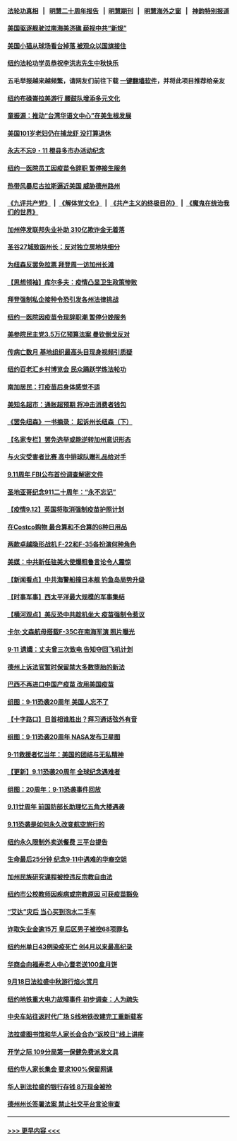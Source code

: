 #### [法轮功真相](https://github.com/gfw-breaker/truth/blob/master/README.md?t=0) &nbsp;&nbsp;|&nbsp;&nbsp; [明慧二十周年报告](https://github.com/gfw-breaker/mh-reports/blob/master/README.md?t=0) &nbsp;&nbsp;|&nbsp;&nbsp;[明慧期刊](https://github.com/gfw-breaker/mh-qikan) &nbsp;&nbsp;|&nbsp;&nbsp; [明慧海外之窗](https://github.com/gfw-breaker/mh-news/blob/master/README.md?t=0) &nbsp;&nbsp;|&nbsp;&nbsp; [神韵特别报道](https://github.com/gfw-breaker/mh-news/blob/master/shenyun.md?t=0)
#### [美国驱逐舰驶过南海美济礁 藐视中共“新规”](../pages/nsc412/n13227461.md?t=09131851) 
#### [美国小猫从球场看台掉落 被观众以国旗接住](../pages/nsc412/n13229786.md?t=09131851) 
#### [纽约法轮功学员恭祝李洪志先生中秋快乐](../pages/nsc412/n13229386.md?t=09131851) 
#### 五毛举报越来越频繁，请网友们前往下载 [一键翻墙软件](https://github.com/gfw-breaker/ssr-accounts)，并将此项目推荐给亲友
#### [纽约布碌崙拉美游行 腰鼓队增添多元文化](../pages/nsc412/n13229400.md?t=09131851) 
#### [童振源：推动“台湾华语文中心”在美生根发展](../pages/nsc412/n13229246.md?t=09131851) 
#### [美国101岁老妇仍在捕龙虾 没打算退休](../pages/nsc412/n13229135.md?t=09131851) 
#### [永志不忘9・11 橙县多市办活动纪念](../pages/nsc412/n13228940.md?t=09131851) 
#### [纽约一医院员工因疫苗令辞职 暂停接生服务](../pages/nsc412/n13228742.md?t=09131851) 
#### [热带风暴尼古拉斯逼近美国 威胁德州路州](../pages/nsc412/n13228647.md?t=09131851) 
#### [《九评共产党》](https://github.com/begood0513/9ping.md/blob/master/README.md) &nbsp;|&nbsp; [《解体党文化》](../../../../jtdwh.md/blob/master/README.md)  &nbsp;|&nbsp; [《共产主义的终极目的》](../../../../gczydzjmd.md/blob/master/README.md) &nbsp;|&nbsp; [《魔鬼在统治我们的世界》](../../../../mgztzwmdsj.md/blob/master/README.md) 
#### [加州停发联邦失业补助 310亿欺诈金无着落](../pages/nsc412/n13228900.md?t=09131851) 
#### [圣谷27城致函州长：反对独立房地块细分](../pages/nsc412/n13228871.md?t=09131851) 
#### [为纽森反罢免拉票 拜登周一访加州长滩](../pages/nsc412/n13228732.md?t=09131851) 
#### [【思想领袖】库尔多夫：疫情凸显卫生政策惨败](../pages/nsc412/n13187610.md?t=09131851) 
#### [拜登强制私企接种令恐引发各州法律挑战](../pages/nsc412/n13228738.md?t=09131851) 
#### [纽约一医院因疫苗令现辞职潮 暂停分娩服务](../pages/nsc412/n13228470.md?t=09131851) 
#### [美参院民主党3.5万亿预算法案 曼钦倒戈反对](../pages/nsc412/n13228592.md?t=09131851) 
#### [传病亡数月 基地组织最高头目现身视频引质疑](../pages/nsc412/n13228570.md?t=09131851) 
#### [纽约百老汇乡村博览会 民众踊跃学炼法轮功](../pages/nsc412/n13222755.md?t=09131851) 
#### [南加居民：打疫苗后身体感觉不适](../pages/nsc412/n13228546.md?t=09131851) 
#### [美知名超市：通胀超预期 将冲击消费者钱包](../pages/nsc412/n13228447.md?t=09131851) 
#### [《罢免纽森》一书摘录： 起诉州长纽森（下）](../pages/nsc412/n13228521.md?t=09131851) 
#### [【名家专栏】罢免选举或能逆转加州意识形态](../pages/nsc412/n13227966.md?t=09131851) 
#### [与火灾受害者比赛 高中排球队赠礼品给对手](../pages/nsc412/n13227933.md?t=09131851) 
#### [9.11周年 FBI公布首份调查解密文件](../pages/nsc412/n13228072.md?t=09131851) 
#### [圣地亚哥纪念911二十周年：“永不忘记”](../pages/nsc412/n13228041.md?t=09131851) 
#### [【疫情9.12】英国将取消强制疫苗护照计划](../pages/nsc412/n13227763.md?t=09131851) 
#### [在Costco购物 最合算和不合算的6种日用品](../pages/nsc412/n13223272.md?t=09131851) 
#### [两款卓越隐形战机 F-22和F-35各扮演何种角色](../pages/nsc412/n13225134.md?t=09131851) 
#### [美媒：中共新任驻美大使爆粗鲁言论令人震惊](../pages/nsc412/n13227403.md?t=09131851) 
#### [【新闻看点】中共海警船撞日本舰 钓鱼岛局势升级](../pages/nsc412/n13227030.md?t=09131851) 
#### [【时事军事】西太平洋最大规模的军事集结](../pages/nsc412/n13224898.md?t=09131851) 
#### [【横河观点】美反恐中共趁机坐大 疫苗强制令惹议](../pages/nsc412/n13227044.md?t=09131851) 
#### [卡尔‧文森航母搭载F-35C在南海军演 照片曝光](../pages/nsc412/n13226898.md?t=09131851) 
#### [9·11 遗孀：丈夫曾三次致电 告知夺回飞机计划](../pages/nsc412/n13227077.md?t=09131851) 
#### [德州上诉法官暂时保留禁大多数堕胎的新法](../pages/nsc412/n13227078.md?t=09131851) 
#### [巴西不再进口中国产疫苗 改用美国疫苗](../pages/nsc412/n13226902.md?t=09131851) 
#### [组图：9·11恐袭20周年 美国人忘不了](../pages/nsc412/n13226708.md?t=09131851) 
#### [【十字路口】日首相谁胜出？拜习通话弦外有音](../pages/nsc412/n13226300.md?t=09131851) 
#### [组图：9·11恐袭20周年 NASA发布卫星图](../pages/nsc412/n13226679.md?t=09131851) 
#### [9‧11救援者忆当年：美国的团结与无私精神](../pages/nsc412/n13226689.md?t=09131851) 
#### [【更新】9.11恐袭20周年 全球纪念遇难者](../pages/nsc412/n13226388.md?t=09131851) 
#### [组图：20周年：9·11恐袭事件回放](../pages/nsc412/n13226331.md?t=09131851) 
#### [9.11廿周年 前国防部长助理忆五角大楼遇袭](../pages/nsc412/n13226566.md?t=09131851) 
#### [9.11恐袭是如何永久改变航空旅行的](../pages/nsc412/n13226452.md?t=09131851) 
#### [纽约永久限制外卖送餐费 三平台提告](../pages/nsc412/n13225748.md?t=09131851) 
#### [生命最后25分钟 纪念9·11中遇难的华裔空姐](../pages/nsc412/n13225823.md?t=09131851) 
#### [加州民族研究课程被控违反宗教自由法](../pages/nsc412/n13225981.md?t=09131851) 
#### [纽约市公校教师因疾病或宗教原因 可获疫苗豁免](../pages/nsc412/n13225802.md?t=09131851) 
#### [“艾达”灾后 当心买到泡水二手车](../pages/nsc412/n13225820.md?t=09131851) 
#### [诈取失业金逾15万 皇后区男子被控68项罪名](../pages/nsc412/n13225805.md?t=09131851) 
#### [纽约州单日43例染疫死亡 创4月以来最高纪录](../pages/nsc412/n13225746.md?t=09131851) 
#### [华商会向福寿老人中心耆老送100盒月饼](../pages/nsc412/n13225813.md?t=09131851) 
#### [9月18日法拉盛中秋游行焰火赏月](../pages/nsc412/n13225828.md?t=09131851) 
#### [纽约地铁重大电力故障事件 初步调查：人为疏失](../pages/nsc412/n13225743.md?t=09131851) 
#### [中央车站往返时代广场  S线地铁改建完工重新载客](../pages/nsc412/n13225831.md?t=09131851) 
#### [法拉盛图书馆和华人家长会合办“返校日”线上讲座](../pages/nsc412/n13225834.md?t=09131851) 
#### [开学之际  109分局第一保健免费派发文具](../pages/nsc412/n13225839.md?t=09131851) 
#### [纽约华人家长集会 要求100%保留网课](../pages/nsc412/n13225847.md?t=09131851) 
#### [华人到法拉盛的银行存钱 8万现金被抢](../pages/nsc412/n13225808.md?t=09131851) 
#### [德州州长签署法案 禁止社交平台言论审查](../pages/nsc412/n13225728.md?t=09131851) 

----
#### [ >>> 更早内容 <<< ](../indexes/nsc412-earlier.md)
